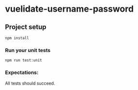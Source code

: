 # vuelidate-username-password

## Project setup

```
npm install
```

### Run your unit tests

```
npm run test:unit
```

### Expectations:

All tests should succeed.
